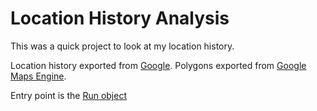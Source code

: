 Location History Analysis
=====

This was a quick project to look at my location history.

Location history exported from [Google](https://maps.google.com/locationhistory/b/0).
Polygons exported from [Google Maps Engine](https://mapsengine.google.com/map/u/0/?pli=1).

Entry point is the [Run object](https://github.com/balshor/location-history-analysis/blob/master/src/main/scala/com/leeriggins/location/Run.scala)